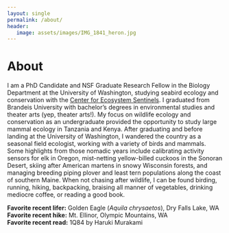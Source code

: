 ```yaml
---
layout: single
permalink: /about/
header:
   image: assets/images/IMG_1841_heron.jpg
---
```


# About

I am a PhD Candidate and NSF Graduate Research Fellow in the Biology Department at the University of Washington, studying seabird ecology and conservation with the [Center for Ecosystem Sentinels](https://ecosystemsentinels.org/). I graduated from Brandeis University with bachelor’s degrees in environmental studies and theater arts (yep, theater arts!). My focus on wildlife ecology and conservation as an undergraduate provided the opportunity to study large mammal ecology in Tanzania and Kenya. After graduating and before landing at the University of Washington, I wandered the country as a seasonal field ecologist, working with a variety of birds and mammals. Some highlights from those nomadic years include calibrating activity sensors for elk in Oregon, mist-netting yellow-billed cuckoos in the Sonoran Desert, skiing after American martens in snowy Wisconsin forests, and managing breeding piping plover and least tern populations along the coast of southern Maine. When not chasing after wildlife, I can be found birding, running, hiking, backpacking, braising all manner of vegetables, drinking mediocre coffee, or reading a good book.

__Favorite recent lifer:__ Golden Eagle (_Aquila chrysaetos_), Dry Falls Lake, WA <br>
__Favorite recent hike:__ Mt. Ellinor, Olympic Mountains, WA <br>
__Favorite recent read:__ 1Q84 by Haruki Murakami <br>
<br>